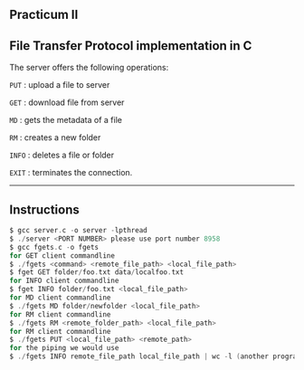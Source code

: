 Practicum II
-------------------------------------------------------------------------------------------------------------------------------------------------------------------------
File Transfer Protocol implementation in C
-------------------------------------------------------------------------------------------------------------------------------------------------------------------------
The server offers the following operations:

```PUT``` : upload a file to server

```GET``` : download file from server

```MD``` : gets the metadata of a file

```RM``` : creates a new folder

```INFO``` : deletes a file or folder

```EXIT``` : terminates the connection.


-------------------------------------------------------------------------------------------------------------------------------------------------------------------------
Instructions
-------------------------------------------------------------------------------------------------------------------------------------------------------------------------
```c
$ gcc server.c -o server -lpthread
$ ./server <PORT NUMBER> please use port number 8958
$ gcc fgets.c -o fgets
for GET client commandline
$ ./fgets <command> <remote_file_path> <local_file_path>
$ fget GET folder/foo.txt data/localfoo.txt
for INFO client commandline
$ fget INFO folder/foo.txt <local_file_path>
for MD client commandline
$ ./fgets MD folder/newfolder <local_file_path>
for RM client commandline
$ ./fgets RM <remote_folder_path> <local_file_path>
for RM client commandline
$ ./fgets PUT <local_file_path> <remote_path>
for the piping we would use
$ ./fgets INFO remote_file_path local_file_path | wc -l (another program that can be used in this command line. It will list the files in the current directory along with additional information such as file permissions, owner, group, size, and modification time.)


```

